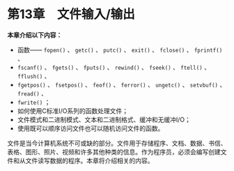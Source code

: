 # 第13章　文件输入/输出

**本章介绍以下内容：**

+ 函数—— `fopen()` 、 `getc()` 、 `putc()` 、 `exit()` 、 `fclose()` 、 `fprintf()` 、
+ `fscanf()` 、 `fgets()` 、 `fputs()` 、 `rewind()` 、 `fseek()` 、 `ftell()` 、 `fflush()` 、
+ `fgetpos()` 、 `fsetpos()` 、 `feof()` 、 `ferror()` 、 `ungetc()` 、 `setvbuf()` 、 `fread()` 、
+ `fwrite()` ；
+ 如何使用C标准I/O系列的函数处理文件；
+ 文件模式和二进制模式、文本和二进制格式、缓冲和无缓冲I/O；
+ 使用既可以顺序访问文件也可以随机访问文件的函数。

文件是当今计算机系统不可或缺的部分。文件用于存储程序、文档、数据、书信、表格、图形、照片、视频和许多其他种类的信息。作为程序员，必须会编写创建文件和从文件读写数据的程序。本章将介绍相关的内容。

